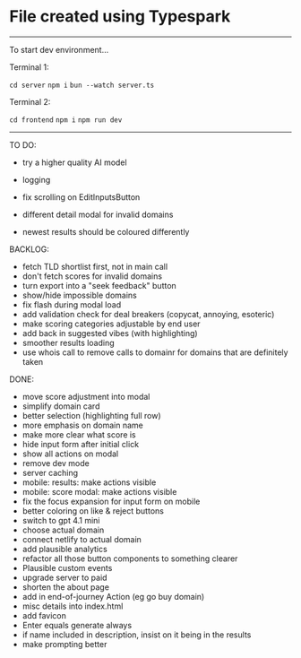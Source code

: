 # File created using Typespark

---

To start dev environment...

Terminal 1:

`cd server`
`npm i`
`bun --watch server.ts`

Terminal 2:

`cd frontend`
`npm i`
`npm run dev`

---

TO DO:

- try a higher quality AI model
- logging

- fix scrolling on EditInputsButton
- different detail modal for invalid domains
- newest results should be coloured differently

BACKLOG:

- fetch TLD shortlist first, not in main call
- don't fetch scores for invalid domains
- turn export into a "seek feedback" button
- show/hide impossible domains
- fix flash during modal load
- add validation check for deal breakers (copycat, annoying, esoteric)
- make scoring categories adjustable by end user
- add back in suggested vibes (with highlighting)
- smoother results loading
- use whois call to remove calls to domainr for domains that are definitely taken

DONE:

- move score adjustment into modal
- simplify domain card
- better selection (highlighting full row)
- more emphasis on domain name
- make more clear what score is
- hide input form after initial click
- show all actions on modal
- remove dev mode
- server caching
- mobile: results: make actions visible
- mobile: score modal: make actions visible
- fix the focus expansion for input form on mobile
- better coloring on like & reject buttons
- switch to gpt 4.1 mini
- choose actual domain
- connect netlify to actual domain
- add plausible analytics
- refactor all those button components to something clearer
- Plausible custom events
- upgrade server to paid
- shorten the about page
- add in end-of-journey Action (eg go buy domain)
- misc details into index.html
- add favicon
- Enter equals generate always
- if name included in description, insist on it being in the results
- make prompting better

